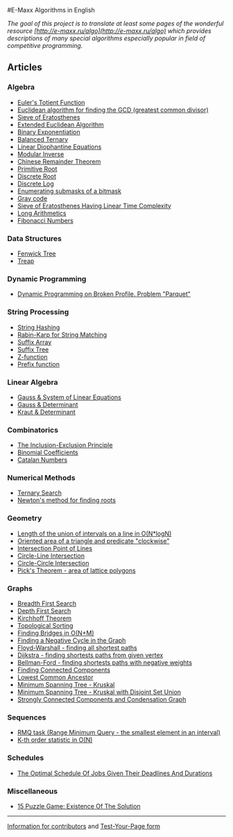 <!--?title Main Page-->
#E-Maxx Algorithms in English

*The goal of this project is to translate at least some pages of the wonderful resource
[http://e-maxx.ru/algo](http://e-maxx.ru/algo) which provides descriptions of many special algorithms
especially popular in field of competitive programming.*

## Articles

### Algebra
- [Euler's Totient Function](./algebra/phi-function.html)
- [Euclidean algorithm for finding the GCD (greatest common divisor)](./algebra/euclid-algorithm.html)
- [Sieve of Eratosthenes](./algebra/sieve-of-eratosthenes.html)
- [Extended Euclidean Algorithm](./algebra/extended-euclid-algorithm.html)
- [Binary Exponentiation](./algebra/binary-exp.html)
- [Balanced Ternary](./algebra/balanced-ternary.html)
- [Linear Diophantine Equations](./algebra/linear-diophantine-equation.html)
- [Modular Inverse](./algebra/module-inverse.html)
- [Chinese Remainder Theorem](./algebra/chinese-remainder-theorem.html)
- [Primitive Root](./algebra/primitive-root.html)
- [Discrete Root](./algebra/discrete-root.html)
- [Discrete Log](./algebra/discrete-log.html)
- [Enumerating submasks of a bitmask](./algebra/all-submasks.html)
- [Gray code](./algebra/gray-code.html)
- [Sieve of Eratosthenes Having Linear Time Complexity](./algebra/prime-sieve-linear.html)
- [Long Arithmetics](./algebra/big-integer.html)
- [Fibonacci Numbers](./algebra/fibonacci-numbers.html)

### Data Structures
- [Fenwick Tree](./data_structures/fenwick.html)
- [Treap](./data_structures/treap.html)

### Dynamic Programming
- [Dynamic Programming on Broken Profile. Problem "Parquet"](./dynamic_programming/profile-dynamics.html)

### String Processing
- [String Hashing](./string/string-hashing.html)
- [Rabin-Karp for String Matching](./string/rabin-karp.html)
- [Suffix Array](./string/suffix-array.html)
- [Suffix Tree](./string/suffix-tree-ukkonen.html)
- [Z-function](./string/z-function.html)
- [Prefix function](./string/prefix-function.html)

### Linear Algebra
- [Gauss & System of Linear Equations](./linear_algebra/linear-system-gauss.html)
- [Gauss & Determinant](./linear_algebra/determinant-gauss.html)
- [Kraut & Determinant](./linear_algebra/determinant-kraut.html)

### Combinatorics
- [The Inclusion-Exclusion Principle](./combinatorics/inclusion-exclusion.html)
- [Binomial Coefficients](./combinatorics/binomial-coefficients.html)
- [Catalan Numbers](./combinatorics/catalan-numbers.html)

### Numerical Methods
- [Ternary Search](./num_methods/ternary_search.html)
- [Newton's method for finding roots](./num_methods/roots_newton.html)

### Geometry
- [Length of the union of intervals on a line in O(N\*logN)](./geometry/length-of-segments-union.html)
- [Oriented area of a triangle and predicate "clockwise"](./geometry/oriented-triangle-area.html)
- [Intersection Point of Lines](./geometry/lines-intersection.html)
- [Circle-Line Intersection](./geometry/circle-line-intersection.html)
- [Circle-Circle Intersection](./geometry/circle-circle-intersection.html)
- [Pick's Theorem - area of lattice polygons](./geometry/picks-theorem.html)

### Graphs
- [Breadth First Search](./graph/breadth-first-search.html)
- [Depth First Search](./graph/depth-first-search.html)
- [Kirchhoff Theorem](./graph/kirchhoff-theorem.html)
- [Topological Sorting](./graph/topological-sort.html)
- [Finding Bridges in O(N+M)](./graph/bridge-searching.html)
- [Finding a Negative Cycle in the Graph](./graph/finding-negative-cycle-in-graph.html)
- [Floyd-Warshall - finding all shortest paths](./graph/all-pair-shortest-path-floyd-warshall.html)
- [Dijkstra - finding shortests paths from given vertex](./graph/dijkstra.html)
- [Bellman-Ford - finding shortests paths with negative weights](./graph/bellman_ford.html)
- [Finding Connected Components](./graph/search-for-connected-components.html)
- [Lowest Common Ancestor](./graph/lca.html)
- [Minimum Spanning Tree - Kruskal](./graph/mst_kruskal.html)
- [Minimum Spanning Tree - Kruskal with Disjoint Set Union](./graph/mst_kruskal_with_dsu.html)
- [Strongly Connected Components and Condensation Graph](./graph/strongly-connected-components.html)

### Sequences
- [RMQ task (Range Minimum Query - the smallest element in an interval)](./sequences/rmq.html)
- [K-th order statistic in O(N)](./sequences/k-th.html)

### Schedules
- [The Optimal Schedule Of Jobs Given Their Deadlines And Durations](./schedules/schedule-with-completion-duration.html)

### Miscellaneous
- [15 Puzzle Game: Existence Of The Solution](./others/15-puzzle.html)

---

[Information for contributors](./contrib.html) and [Test-Your-Page form](./test.php)
